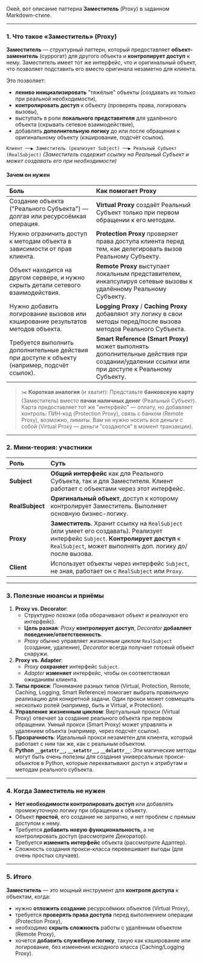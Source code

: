 Окей, вот описание паттерна **Заместитель** (Proxy) в заданном Markdown-стиле.

---

### 1. Что такое «Заместитель» (Proxy)

**Заместитель** — структурный паттерн, который предоставляет **объект-заменитель** (суррогат) для другого объекта и **контролирует доступ** к нему. Заместитель имеет тот же интерфейс, что и оригинальный объект, что позволяет подставить его вместо оригинала незаметно для клиента.

Это позволяет:

*   **лениво инициализировать** "тяжёлые" объекты (создавать их только при реальной необходимости),
*   **контролировать доступ** к объекту (проверять права, логировать вызовы),
*   выступать в роли **локального представителя** для удалённого объекта (скрывать сетевое взаимодействие),
*   добавлять **дополнительную логику** до или после обращения к оригинальному объекту (кэширование, подсчёт ссылок).

`Клиент ──▶ Заместитель (реализует Subject) ──▶ Реальный Субъект (RealSubject)`
*(Заместитель содержит ссылку на Реальный Субъект и может создавать его при необходимости)*

#### Зачем он нужен

| Боль                                                                                     | Как помогает Proxy                                                                                                                               |
| :--------------------------------------------------------------------------------------- | :----------------------------------------------------------------------------------------------------------------------------------------------- |
| Создание объекта ("Реального Субъекта") — долгая или ресурсоёмкая операция.               | **Virtual Proxy** создаёт Реальный Субъект только при первом обращении к его методам.                                                            |
| Нужно ограничить доступ к методам объекта в зависимости от прав клиента.                  | **Protection Proxy** проверяет права доступа клиента перед тем, как делегировать вызов Реальному Субъекту.                                        |
| Объект находится на другом сервере, и нужно скрыть детали сетевого взаимодействия.       | **Remote Proxy** выступает локальным представителем, инкапсулируя сетевые вызовы к удалённому Реальному Субъекту.                                   |
| Нужно добавить логирование вызовов или кэширование результатов методов объекта.        | **Logging Proxy** / **Caching Proxy** добавляют эту логику в свои методы перед/после вызова методов Реального Субъекта.                            |
| Требуется выполнить дополнительные действия при доступе к объекту (например, подсчёт ссылок). | **Smart Reference (Smart Proxy)** может выполнять дополнительные действия при создании/удалении ссылки или при доступе к Реальному Субъекту. |

> ✂️ **Короткая аналогия** (и хватит): Представьте **банковскую карту** (Заместитель) вместо **пачки наличных денег** (Реальный Субъект). Карта предоставляет тот же "интерфейс" — оплату, но добавляет контроль: ПИН-код (Protection Proxy), связь с банком (Remote Proxy), возможно, лимиты. Вам не нужно носить все деньги с собой (Virtual Proxy — деньги "создаются" в момент транзакции).

---

### 2. Мини‑теория: участники

| Роль           | Суть                                                                                                                          |
| :------------- | :---------------------------------------------------------------------------------------------------------------------------- |
| **Subject**    | **Общий интерфейс** как для Реального Субъекта, так и для Заместителя. Клиент работает с объектами через этот интерфейс.         |
| **RealSubject**| **Оригинальный объект**, доступ к которому контролирует Заместитель. Выполняет основную бизнес-логику.                         |
| **Proxy**      | **Заместитель**. Хранит ссылку на `RealSubject` (или умеет его создавать). Реализует интерфейс `Subject`. **Контролирует доступ** к `RealSubject`, может выполнять доп. логику до/после вызова. |
| **Client**     | Использует объекты через интерфейс `Subject`, не зная, работает он с `RealSubject` или `Proxy`.                                 |

---

### 3. Полезные нюансы и приёмы

1.  **Proxy vs. Decorator**:
    *   Структурно похожи (оба оборачивают объект и реализуют его интерфейс).
    *   **Цель разная**: _Proxy_ **контролирует доступ**, _Decorator_ **добавляет поведение/ответственность**.
    *   _Proxy_ обычно управляет *жизненным циклом* `RealSubject` (создание, удаление), _Decorator_ всегда получает готовый объект снаружи.
2.  **Proxy vs. Adapter**:
    *   _Proxy_ **сохраняет** интерфейс `Subject`.
    *   _Adapter_ **изменяет** интерфейс, чтобы он соответствовал ожиданиям клиента.
3.  **Типы прокси**: Понимание разных типов (Virtual, Protection, Remote, Caching, Logging, Smart Reference) помогает выбрать правильную реализацию для конкретной задачи. Один прокси может совмещать несколько ролей (например, быть и Virtual, и Protection).
4.  **Управление жизненным циклом**: Виртуальный прокси (Virtual Proxy) отвечает за создание реального объекта при первом обращении. Умный прокси (Smart Proxy) может управлять и удалением объекта (например, через подсчёт ссылок).
5.  **Прозрачность**: Идеальный прокси незаметен для клиента, который работает с ним так же, как с реальным объектом.
6.  **Python `__getattr__`, `__setattr__`, `__delattr__`**: Эти магические методы могут быть очень полезны для создания универсальных прокси-объектов в Python, которые перехватывают доступ к атрибутам и методам реального субъекта.

---

### 4. Когда Заместитель не нужен

*   **Нет необходимости контролировать доступ** или добавлять промежуточную логику при обращении к объекту.
*   Объект **простой**, его создание не затратно, и нет проблем с прямым доступом к нему.
*   Требуется **добавить новую функциональность**, а не контролировать доступ (рассмотрите Декоратор).
*   Требуется **изменить интерфейс** объекта (рассмотрите Адаптер).
*   Сложность создания прокси-класса перевешивает выгоды (для очень простых случаев).

---

### 5. Итого

**Заместитель** — это мощный инструмент для **контроля доступа** к объектам, когда:

*   нужно **отложить создание** ресурсоёмких объектов (Virtual Proxy),
*   требуется **проверять права доступа** перед выполнением операции (Protection Proxy),
*   необходимо **скрыть сложность** работы с удалённым объектом (Remote Proxy),
*   хочется **добавить служебную логику**, такую как кэширование или логирование, без изменения исходного класса (Caching/Logging Proxy).